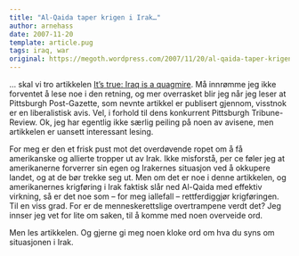 ```yaml
---
title: "Al-Qaida taper krigen i Irak…"
author: arnehass
date: 2007-11-20
template: article.pug
tags: iraq, war
original: https://megoth.wordpress.com/2007/11/20/al-qaida-taper-krigen-i-irak/
---
```


<p>… skal vi tro artikkelen <a href="http://www.post-gazette.com/pg/07322/834685-373.stm">It’s true: Iraq is a quagmire</a>. Må innrømme jeg ikke forventet å lese noe i den retning, og mer overrasket blir jeg når jeg leser at Pittsburgh Post-Gazette, som nevnte artikkel er publisert gjennom, visstnok er en liberalistisk avis. Vel, i forhold til dens konkurrent Pittsburgh Tribune-Review. Ok, jeg har egentlig ikke særlig peiling på noen av avisene, men artikkelen er uansett interessant lesing.</p>
<p>For meg er den et frisk pust mot det overdøvende ropet om å få amerikanske og allierte tropper ut av Irak. Ikke misforstå, per ce føler jeg at amerikanerne forverrer sin egen og Irakernes situasjon ved å okkupere landet, og at de bør trekke seg ut. Men om det er noe i denne artikkelen, og amerikanernes krigføring i Irak faktisk slår ned Al-Qaida med effektiv virkning, så er det noe som – for meg iallefall – rettferdiggjør krigføringen. Til en viss grad. For er de menneskerettslige overtrampene verdt det? Jeg innser jeg vet for lite om saken, til å komme med noen overveide ord.</p>
<p>Men les artikkelen. Og gjerne gi meg noen kloke ord om hva du syns om situasjonen i Irak.</p>
